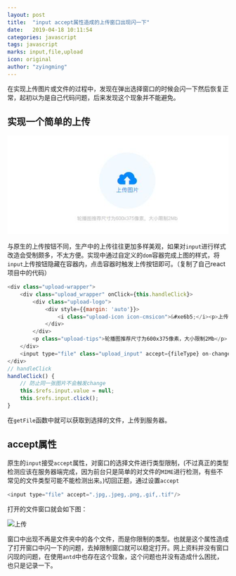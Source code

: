 ```yaml
---
layout: post
title:  "input accept属性造成的上传窗口出现闪一下"
date:   2019-04-18 10:11:54
categories: javascript
tags: javascript
marks: input,file,upload
icon: original
author: "zyingming"
---
```

在实现上传图片或文件的过程中，发现在弹出选择窗口的时候会闪一下然后恢复正常，起初以为是自己代码问题，后来发现这个现象并不能避免。

## 实现一个简单的上传

![上传](/assets/images/pictures/2019-04/upload.jpg)

与原生的上传按钮不同，生产中的上传往往更加多样美观，如果对`input`进行样式改造会受制颇多，不太方便。实现中通过自定义的`dom`容器完成上图的样式，将`input`上传按钮隐藏在容器内，点击容器时触发上传按钮即可。（复制了自己react项目中的代码）

```javascript
<div class="upload-wrapper">
    <div class="upload_wrapper" onClick={this.handleClick}>
        <div class="upload-logo">
            <div style={{margin: 'auto'}}>
                <i class="upload-icon icon-cmsicon">&#xe6b5;</i><p>上传图片</p>
            </div>
        </div>
        <p class="upload-tips">轮播图推荐尺寸为600x375像素，大小限制2Mb</p>
    </div>
    <input type="file" class="upload_input" accept={fileType} on-change={this.getFile}/>
</div>
// handleClick
handleClick() {
    // 防止同一张图片不会触发change
    this.$refs.input.value = null;
    this.$refs.input.click();
}
```
在`getFile`函数中就可以获取到选择的文件，上传到服务器。

## accept属性

原生的`input`接受`accept`属性，对窗口的选择文件进行类型限制，(不过真正的类型检测应该在服务器端完成，因为前台只是简单的对文件的`MIME`进行检测，有些不常见的文件类型可能不能检测出来。)切回正题，通过设置`accept`

```javascript
<input type="file" accept=".jpg,.jpeg,.png,.gif,.tif"/>
```

打开的文件窗口就会如下图：

![上传](/assets/images/pictures/2019-04/upload_1.jpg)

窗口中出现不再是文件夹中的各个文件，而是你限制的类型。也就是这个属性造成了打开窗口中闪一下的问题，去掉限制窗口就可以稳定打开。网上资料并没有窗口闪现的问题，在使用`antd`中也存在这个现象，这个问题也并没有造成什么困扰，也只是记录一下。




